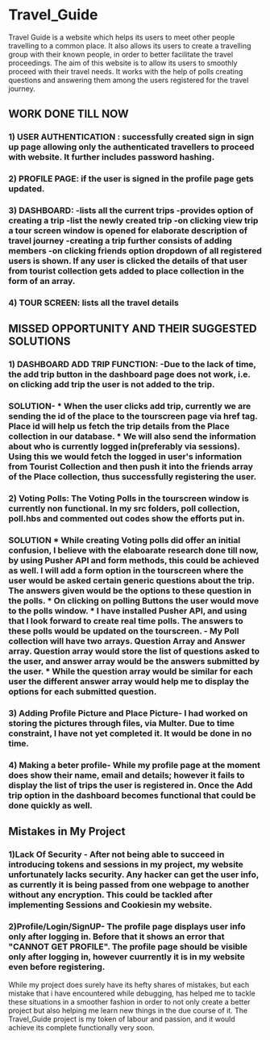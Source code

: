 # Travel_Guide
Travel Guide is a website which helps its users to meet other people travelling to a common place. It also allows its users to create a travelling group with their known people, in order to better facilitate the travel proceedings.
The aim of this website is to allow its users to smoothly proceed with their travel needs. It works with the help of polls creating questions and answering them among the users registered for the travel journey.
## WORK DONE TILL NOW
### 1) USER AUTHENTICATION : successfully created sign in sign up page allowing only the authenticated travellers to proceed with website. It further includes password hashing.
### 2) PROFILE PAGE: if the user is signed in the profile page gets updated.
### 3) DASHBOARD: -lists all the current trips -provides option of creating a trip -list the newly created trip -on clicking view trip a tour screen window is opened for elaborate description of travel journey -creating a trip further consists of adding members -on clicking friends option dropdown of all registered users is shown. If any user is clicked the details of that user from tourist collection gets added to place collection in the form of an array.
### 4) TOUR SCREEN: lists all the travel details
## MISSED OPPORTUNITY AND THEIR SUGGESTED SOLUTIONS
### 1) DASHBOARD ADD TRIP FUNCTION: -Due to the lack of time, the add trip button in the dashboard page does not work, i.e. on clicking add trip the user is not added to the trip.
### SOLUTION- * When the user clicks add trip, currently we are sending the id of the place to the tourscreen page via href tag. Place id will help us fetch the trip details from the Place collection in our database. * We will also send the information about who is currently logged in(preferably via sessions). Using this we would fetch the logged in user's information from Tourist Collection and then push it into the friends array of the Place collection, thus successfully registering the user.
### 2) Voting Polls: The Voting Polls in the tourscreen window is currently non functional. In my src folders, poll collection, poll.hbs and commented out codes show the efforts put in.
### SOLUTION * While creating Voting polls did offer an initial confusion, I believe with the elaboarate research done till now, by using Pusher API and form methods, this could be achieved as well. I will add a form option in the tourscreen where the user would be asked certain generic questions about the trip. The answers given would be the options to these question in the polls. * On clicking on polling Buttons the user would move to the polls window. * I have installed Pusher API, and using that I look forward to create real time polls. The answers to these polls would be updated on the tourscreen. - My Poll collection will have two arrays. Question Array and Answer array. Question array would store the list of questions asked to the user, and answer array would be the answers submitted by the user. * While the question array would be similar for each user the different answer array would help me to display the options for each submitted question.
### 3) Adding Profile Picture and Place Picture- I had worked on storing the pictures through files, via Multer. Due to time constraint, I have not yet completed it. It would be done in no time.
 ### 4) Making a beter profile- While my profile page at the moment does show their name, email and details; however it fails to display the list of trips the user is registered in. Once the Add trip option in the dashboard becomes functional that could be done quickly as well.
## Mistakes in My Project
### 1)Lack Of Security - After not being able to succeed in introducing tokens and sessions in my project, my website unfortunately lacks security. Any hacker can get the user info, as currently it is being passed from one webpage to another without any encryption. This could be tackled after implementing Sessions and Cookiesin my website.
### 2)Profile/Login/SignUP- The profile page displays user info only after logging in. Before that it shows an error that "CANNOT GET PROFILE". The profile page should be visible only after logging in, however cuurrently it is in my website even before registering.

While my project does surely have its hefty shares of mistakes, but each mistake that i have encountered while debugging, has helped me to tackle these situations in  a smoother fashion in order to not only create a better project but also helping me learn new things in the due course of it. The Travel_Guide project is my token of labour and passion, and it would achieve its complete functionally very soon.

